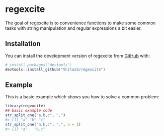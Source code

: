 
<!-- README.md is generated from README.Rmd. Please edit that file -->

# regexcite

<!-- badges: start -->
<!-- badges: end -->

The goal of regexcite is to convenience functions to make some common
tasks with string manipulation and regular expressions a bit easier.

## Installation

You can install the development version of regexcite from
[GitHub](https://github.com/) with:

``` r
# install.packages("devtools")
devtools::install_github("Shitao5/regexcite")
```

## Example

This is a basic example which shows you how to solve a common problem:

``` r
library(regexcite)
## basic example code
str_split_one("a,b,c", ",")
#> [1] "a" "b" "c"
str_split_one("a,b,c", ",", n = 2)
#> [1] "a"   "b,c"
```
